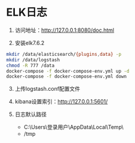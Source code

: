 # ELK日志

1. 访问地址：http://127.0.0.1:8080/doc.html 



2. 安装elk7.6.2

```bash
mkdir /data/elasticsearch/{plugins,data} -p
mkdir /data/logstash
chmod -R 777 /data
docker-compose -f docker-compose-env.yml up -d  
docker-compose -f docker-compose-env.yml down
```

3. 上传logstash.conf配置文件

4. kibana设置索引：http://127.0.0.1:5601/ 

5. 日志默认路径
	- C:\Users\登录用户\AppData\Local\Temp\
	- /tmp
